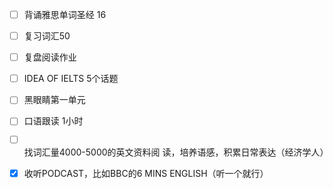 - [ ] 背诵雅思单词圣经 16
- [ ] 复习词汇50
- [ ] 复盘阅读作业
- [ ] IDEA OF IELTS 5个话题
- [ ] 黑眼睛第一单元
- [ ] 口语跟读 1小时
- [ ] 找词汇量4000-5000的英文资料阅
  读，培养语感，积累日常表达（经济学人）
- [x] 收听PODCAST，比如BBC的6 MINS
  ENGLISH（听一个就行）



